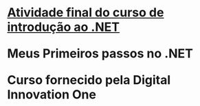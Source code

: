 <h1><u>Atividade final do  curso de introdução ao .NET</u>

Meus Primeiros passos no .NET

Curso fornecido pela Digital Innovation One